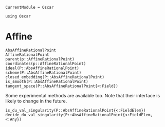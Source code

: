 ```@meta
CurrentModule = Oscar
```

```@setup oscar
using Oscar
```

# Affine

```@docs
AbsAffineRationalPoint
AffineRationalPoint
parent(p::AffineRationalPoint)
coordinates(p::AffineRationalPoint)
ideal(P::AbsAffineRationalPoint)
scheme(P::AbsAffineRationalPoint)
closed_embedding(P::AbsAffineRationalPoint)
is_smooth(P::AbsAffineRationalPoint)
tangent_space(P::AbsAffineRationalPoint{<:Field})
```

Some experimental methods are available too.
Note that their interface is likely to change in the future.

```@docs
is_du_val_singularity(P::AbsAffineRationalPoint{<:FieldElem})
decide_du_val_singularity(P::AbsAffineRationalPoint{<:FieldElem,<:Any})
```
